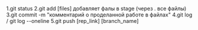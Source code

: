 1.git status
2.git add [files] добавляет фалы в stage (через . все файлы)
3.git commit -m "комментарий о проделанной работе в файлах"
4.git log / git log --oneline
5.git push [rep_link] [branch_name]